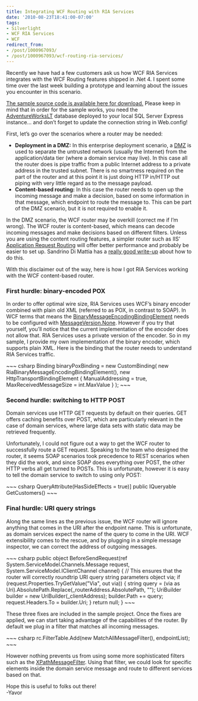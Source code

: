 ```yaml
---
title: Integrating WCF Routing with RIA Services
date: '2010-08-23T18:41:00-07:00'
tags:
- Silverlight
- WCF RIA Services
- WCF
redirect_from:
- /post/1000967093/
- /post/1000967093/wcf-routing-ria-services/
---
```

<p>Recently we have had a few customers ask us how WCF RIA Services integrates with the WCF Routing features shipped in .Net 4. I spent some time over the last week building a prototype and learning about the issues you encounter in this scenario.</p>
<p><a title="Sample source code" href="http://code.msdn.microsoft.com/Project/Download/FileDownload.aspx?ProjectName=RiaServices&amp;DownloadId=13630">The sample source code is available here for download.</a> Please keep in mind that in order for the sample works, you need the <a title="Sample database download" href="http://msftdbprodsamples.codeplex.com/">AdventureWorksLT</a> database deployed to your local SQL Server Express instance… and don’t forget to update the connection string in Web.config!</p>
<p>First, let’s go over the scenarios where a router may be needed:</p>
<ul><li><strong>Deployment in a DMZ:</strong> In this enterprise deployment scenario, a <a title="Wikipedia article on DMZs" href="http://en.wikipedia.org/wiki/DMZ_(computing)">DMZ</a> is used to separate the untrusted network (usually the Internet) from the application/data tier (where a domain service may live). In this case all the router does is pipe traffic from a public Internet address to a private address in the trusted subnet. There is no smartness required on the part of the router and at this point it is just doing HTTP in/HTTP out piping with very little regard as to the message payload. </li>
<li><strong>Content-based routing:</strong> In this case the router needs to open up the incoming message and make a decision, based on some information in that message, which endpoint to route the message to. This can be part of the DMZ scenario, but it is not required to enable it. </li>
</ul><p>In the DMZ scenario, the WCF router may be overkill (correct me if I’m wrong). The WCF router is content-based, which means can decode incoming messages and make decisions based on different filters. Unless you are using the content routing features, a simpler router such as IIS’ <a title="IIS Application Request Routing homepage" href="http://www.iis.net/download/ApplicationRequestRouting">Application Request Routing</a> will offer better performance and probably be easier to set up. Sandrino Di Mattia has a <a title="Making WCF RIA Services work in a DMZ/Multitier architecture using Application Request Routing" href="http://sandrinodimattia.net/blog/post/Making-WCF-RIA-Services-work-in-a-DMZMultitier-architecture-using-Application-Request-Routing.aspx">really good write-up</a> about how to do this.</p>
<p>With this disclaimer out of the way, here is how I got RIA Services working with the WCF content-based router.</p>
<h3>First hurdle: binary-encoded POX</h3>
<p>In order to offer optimal wire size, RIA Services uses WCF’s binary encoder combined with plain old XML (referred to as POX, in contrast to SOAP). In WCF terms that means the <a title="BinaryMessageEncodingBindingElement MSDN reference" href="http://msdn.microsoft.com/en-us/library/system.servicemodel.channels.binarymessageencodingbindingelement.aspx">BinaryMessageEncodingBindingElement</a> needs to be configured with <a title="BinaryMessageEncodingBindingElement.MessageVersion MSDN reference" href="http://msdn.microsoft.com/en-us/library/system.servicemodel.channels.binarymessageencodingbindingelement.messageversion.aspx">MessageVersion.None</a>. However if you try that yourself, you’ll notice that the current implementation of the encoder does not allow that. RIA Services uses a private version of the encoder. So in my sample, I provide my own implementation of the binary encoder, which supports plain XML. Here is the binding that the router needs to understand RIA Services traffic.</p>
~~~ csharp
Binding binaryPoxBinding = new CustomBinding( 
   new RiaBinaryMessageEncodingBindingElement(), 
   new HttpTransportBindingElement { 
      ManualAddressing = true, 
      MaxReceivedMessageSize = int.MaxValue
   } 
);
~~~
<h3>Second hurdle: switching to HTTP POST</h3>
<p>Domain services use HTTP GET requests by default on their queries. GET offers caching benefits over POST, which are particularly relevant in the case of domain services, where large data sets with static data may be retrieved frequently.</p>
<p>Unfortunately, I could not figure out a way to get the WCF router to successfully route a GET request. Speaking to the team who designed the router, it seems SOAP scenarios took precedence to REST scenarios when they did the work, and since SOAP does everything over POST, the other HTTP verbs all get turned to POSTs. This is unfortunate, however it is easy to tell the domain service to switch to using only POST:</p>
~~~ csharp
QueryAttribute(HasSideEffects = true)]
public IQueryable GetCustomers()
~~~
<h3>Final hurdle: URI query strings</h3>
<p>Along the same lines as the previous issue, the WCF router will ignore anything that comes in the URI after the endpoint name. This is unfortunate, as domain services expect the name of the query to come in the URI. WCF extensibility comes to the rescue, and by plugging in a simple message inspector, we can correct the address of outgoing messages.</p>
~~~ csharp
public object BeforeSendRequest(ref System.ServiceModel.Channels.Message request, System.ServiceModel.IClientChannel channel) 
{ 
   // This ensures that the router will correctly roundtrip URI query string parameters
   object via; 
   if (request.Properties.TryGetValue("Via", out via)) 
   { 
      string query = (via as Uri).AbsolutePath.Replace(_routerAddress.AbsolutePath, "");
      UriBuilder builder = new UriBuilder(_clientAddress);
      builder.Path += query;
      request.Headers.To = builder.Uri; 
   } 
   return null; 
}
~~~
<p>These three fixes are included in the sample project. Once the fixes are applied, we can start taking advantage of the capabilities of the router. By default we plug in a filter that matches all incoming messages.</p>
~~~ csharp
rc.FilterTable.Add(new MatchAllMessageFilter(), endpointList);
~~~
<p>However nothing prevents us from using some more sophisticated filters such as the <a title="XPathMessageFilter MSDN reference" href="http://msdn.microsoft.com/en-us/library/system.servicemodel.dispatcher.xpathmessagefilter.aspx">XPathMessageFilter</a>. Using that filter, we could look for specific elements inside the domain service message and route to different services based on that.</p>
<p>Hope this is useful to folks out there!<br/>-Yavor</p>
